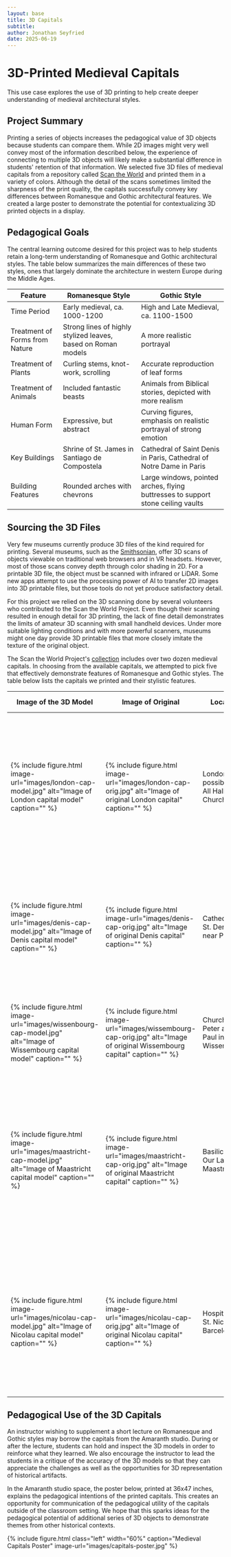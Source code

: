 ```yaml
---
layout: base
title: 3D Capitals
subtitle: 
author: Jonathan Seyfried
date: 2025-06-19
---
```


# 3D-Printed Medieval Capitals

This use case explores the use of 3D printing to help create deeper understanding of medieval architectural styles.

## Project Summary

Printing a series of objects increases the pedagogical value of 3D objects because students can compare them. While 2D images might very well convey most of the information described below, the experience of connecting to multiple 3D objects will likely make a substantial difference in students' retention of that information. We selected five 3D files of medieval capitals from a repository called [Scan the World](https://www.myminifactory.com/scantheworld/about) and printed them in a variety of colors. Although the detail of the scans sometimes limited the sharpness of the print quality, the capitals successfully convey key differences between Romanesque and Gothic architectural features. We created a large poster to demonstrate the potential for contextualizing 3D printed objects in a display.

## Pedagogical Goals

The central learning outcome desired for this project was to help students retain a long-term understanding of Romanesque and Gothic architectural styles. The table below summarizes the main differences of these two styles, ones that largely dominate the architecture in western Europe during the Middle Ages.

<div class="table-responsive">
  <table class="table table-bordered">
    <thead>
      <tr>
        <th>Feature</th>
        <th>Romanesque Style</th>
        <th>Gothic Style</th>
      </tr>
    </thead>
    <tbody>
      <tr>
        <td>Time Period</td>
        <td>Early medieval, ca. 1000-1200</td>
        <td>High and Late Medieval, ca. 1100-1500</td>
      </tr>
      <tr>
        <td>Treatment of Forms from Nature</td>
        <td>Strong lines of highly stylized leaves, based on Roman models</td>
        <td>A more realistic portrayal</td>
      </tr>
      <tr>
        <td>Treatment of Plants</td>
        <td>Curling stems, knot-work, scrolling</td>
        <td>Accurate reproduction of leaf forms</td>
      </tr>
      <tr>
        <td>Treatment of Animals</td>
        <td>Included fantastic beasts</td>
        <td>Animals from Biblical stories, depicted with more realism</td>
      </tr>
      <tr>
        <td>Human Form</td>
        <td>Expressive, but abstract</td>
        <td>Curving figures, emphasis on realistic portrayal of strong emotion</td>
      </tr>
      <tr>
        <td>Key Buildings</td>
        <td>Shrine of St. James in Santiago de Compostela</td>
        <td>Cathedral of Saint Denis in Paris, Cathedral of Notre Dame in Paris</td>
      </tr>
      <tr>
        <td>Building Features</td>
        <td>Rounded arches with chevrons</td>
        <td>Large windows, pointed arches, flying buttresses to support stone ceiling vaults</td>
      </tr>
    </tbody>
  </table>
</div>

## Sourcing the 3D Files

Very few museums currently produce 3D files of the kind required for printing. Several museums, such as the [Smithsonian](https://3d.si.edu/), offer 3D scans of objects viewable on traditional web browsers and in VR headsets. However, most of those scans convey depth through color shading in 2D. For a printable 3D file, the object must be scanned with infrared or LiDAR. Some new apps attempt to use the processing power of AI to transfer 2D images into 3D printable files, but those tools do not yet produce satisfactory detail. 

For this project we relied on the 3D scanning done by several volunteers who contributed to the Scan the World Project. Even though their scanning resulted in enough detail for 3D printing, the lack of fine detail demonstrates the limits of amateur 3D scanning with small handheld devices. Under more suitable lighting conditions and with more powerful scanners, museums might one day provide 3D printable files that more closely imitate the texture of the original object. 

The Scan the World Project's [collection](https://www.myminifactory.com/users/Scan%20The%20World) includes over two dozen medieval capitals. In choosing from the available capitals, we attempted to pick five that effectively demonstrate features of Romanesque and Gothic styles. The table below lists the capitals we printed and their stylistic features.

<div class="table-responsive">
  <table class="table table-bordered">
    <thead>
      <tr>
        <th>Image of the 3D Model</th>
        <th>Image of Original</th>
        <th>Location</th>
        <th>Date</th>
        <th>Description of Style</th>
      </tr>
    </thead>
    <tbody>
      <tr>
        <td>
          {% include figure.html image-url="images/london-cap-model.jpg" alt="Image of London capital model" caption="" %}
        </td>
        <td>
          {% include figure.html image-url="images/london-cap-orig.jpg" alt="Image of original London capital" caption="" %}
        </td>
        <td>London, possibly from All Hallows Church</td>
        <td>ca. 12th century</td>
        <td>This squat capital decorated with intertwined serpents reflects Romanesque style in the knot-like way the serpents intertwine and the fantastical quality of the animal depiction.</td>
      </tr>
      <tr>
        <td>
          {% include figure.html image-url="images/denis-cap-model.jpg" alt="Image of Denis capital model" caption="" %}
        </td>
        <td>
          {% include figure.html image-url="images/denis-cap-orig.jpg" alt="Image of original Denis capital" caption="" %}
        </td>
        <td>Cathedral of St. Denis near Paris</td>
        <td>ca. 1140-1144</td>
        <td>Demonstrates emergence of Gothic style through narrow vertical length, more realistic human faces, and reactivated acanthus leaf theme from early Christianity.</td>
      </tr>
      <tr>
        <td>
          {% include figure.html image-url="images/wissenbourg-cap-model.jpg" alt="Image of Wissembourg capital model" caption="" %}
        </td>
        <td>
          {% include figure.html image-url="images/wissembourg-cap-orig.jpg" alt="Image of original Wissembourg capital" caption="" %}
        </td>
        <td>Church of St. Peter and Paul in Wissembourg</td>
        <td>ca. 1140</td>
        <td>The curving human figure and more accurate leaf forms reflect the strong Gothic style of this capital.</td>
      </tr>
      <tr>
        <td>
          {% include figure.html image-url="images/maastricht-cap-model.jpg" alt="Image of Maastricht capital model" caption="" %}
        </td>
        <td>
          {% include figure.html image-url="images/maastricht-cap-orig.jpg" alt="Image of original Maastricht capital" caption="" %}
        </td>
        <td>Basilica of Our Lady in Maastricht</td>
        <td>ca. 12th century</td>
        <td>The abstract human figures, expressive but not realistically portrayed, reflect the persistence of Romanesque at the time of the emergence of Gothic. The squat shape of the capital also links it to Romanesque style.</td>
      </tr>
      <tr>
        <td>
          {% include figure.html image-url="images/nicolau-cap-model.jpg" alt="Image of Nicolau capital model" caption="" %}
        </td>
        <td>
          {% include figure.html image-url="images/nicolau-cap-orig.jpg" alt="Image of original Nicolau capital" caption="" %}
        </td>
        <td>Hospital of St. Nicolau in Barcelona</td>
        <td>ca. 1200-1220</td>
        <td>The Romanesque influence in this capital is observable in its squat shape and curling foliage but the emotional expression on the righthand human figure hints at Gothic influence.</td>
      </tr>
    </tbody>
  </table>
</div>

## Pedagogical Use of the 3D Capitals

An instructor wishing to supplement a short lecture on Romanesque and Gothic styles may borrow the capitals from the Amaranth studio. During or after the lecture, students can hold and inspect the 3D models in order to reinforce what they learned. We also encourage the instructor to lead the students in a critique of the accuracy of the 3D models so that they can appreciate the challenges as well as the opportunities for 3D representation of historical artifacts.

In the Amaranth studio space, the poster below, printed at 36x47 inches, explains the pedagogical intentions of the printed capitals. This creates an opportunity for communication of the pedagogical utility of the capitals outside of the classroom setting. We hope that this sparks ideas for the pedagogical potential of additional series of 3D objects to demonstrate themes from other historical contexts.

{% include figure.html
  class="left"
  width="60%"
  caption="Medieval Capitals Poster"
  image-url="images/capitals-poster.jpg"
%}

